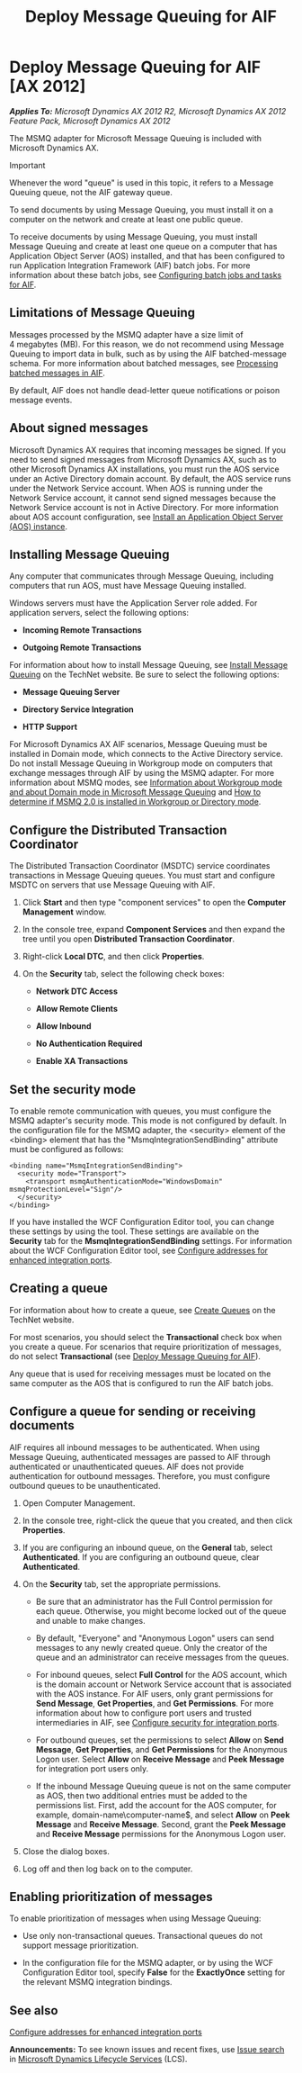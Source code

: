 ﻿---
title: Deploy Message Queuing for AIF
TOCTitle: Deploy Message Queuing for AIF
ms:assetid: 1e5a2329-3f18-40cc-ad10-3d2f1530f6c7
ms:mtpsurl: https://technet.microsoft.com/en-us/library/Aa834340(v=AX.60)
ms:contentKeyID: 36687857
ms.date: 03/26/2014
mtps_version: v=AX.60
---

# Deploy Message Queuing for AIF [AX 2012]


_**Applies To:** Microsoft Dynamics AX 2012 R2, Microsoft Dynamics AX 2012 Feature Pack, Microsoft Dynamics AX 2012_

The MSMQ adapter for Microsoft Message Queuing is included with Microsoft Dynamics AX.


> [!IMPORTANT]
> <P>Whenever the word "queue" is used in this topic, it refers to a Message Queuing queue, not the AIF gateway queue.</P>



To send documents by using Message Queuing, you must install it on a computer on the network and create at least one public queue.

To receive documents by using Message Queuing, you must install Message Queuing and create at least one queue on a computer that has Application Object Server (AOS) installed, and that has been configured to run Application Integration Framework (AIF) batch jobs. For more information about these batch jobs, see [Configuring batch jobs and tasks for AIF](configuring-batch-jobs-and-tasks-for-aif.md).

## Limitations of Message Queuing

Messages processed by the MSMQ adapter have a size limit of 4 megabytes (MB). For this reason, we do not recommend using Message Queuing to import data in bulk, such as by using the AIF batched-message schema. For more information about batched messages, see [Processing batched messages in AIF](processing-batched-messages-in-aif.md).

By default, AIF does not handle dead-letter queue notifications or poison message events.

## About signed messages

Microsoft Dynamics AX requires that incoming messages be signed. If you need to send signed messages from Microsoft Dynamics AX, such as to other Microsoft Dynamics AX installations, you must run the AOS service under an Active Directory domain account. By default, the AOS service runs under the Network Service account. When AOS is running under the Network Service account, it cannot send signed messages because the Network Service account is not in Active Directory. For more information about AOS account configuration, see [Install an Application Object Server (AOS) instance](install-an-application-object-server-aos-instance.md).

## Installing Message Queuing

Any computer that communicates through Message Queuing, including computers that run AOS, must have Message Queuing installed.

Windows servers must have the Application Server role added. For application servers, select the following options:

  - **Incoming Remote Transactions**

  - **Outgoing Remote Transactions**

For information about how to install Message Queuing, see [Install Message Queuing](http://go.microsoft.com/fwlink/?linkid=223865) on the TechNet website. Be sure to select the following options:

  - **Message Queuing Server**

  - **Directory Service Integration**

  - **HTTP Support**

For Microsoft Dynamics AX AIF scenarios, Message Queuing must be installed in Domain mode, which connects to the Active Directory service. Do not install Message Queuing in Workgroup mode on computers that exchange messages through AIF by using the MSMQ adapter. For more information about MSMQ modes, see [Information about Workgroup mode and about Domain mode in Microsoft Message Queuing](http://go.microsoft.com/fwlink/?linkid=223873) and [How to determine if MSMQ 2.0 is installed in Workgroup or Directory mode](http://go.microsoft.com/fwlink/?linkid=223874).

## Configure the Distributed Transaction Coordinator

The Distributed Transaction Coordinator (MSDTC) service coordinates transactions in Message Queuing queues. You must start and configure MSDTC on servers that use Message Queuing with AIF.

1.  Click **Start** and then type "component services" to open the **Computer Management** window.

2.  In the console tree, expand **Component Services** and then expand the tree until you open **Distributed Transaction Coordinator**.

3.  Right-click **Local DTC**, and then click **Properties**.

4.  On the **Security** tab, select the following check boxes:
    
      - **Network DTC Access**
    
      - **Allow Remote Clients**
    
      - **Allow Inbound**
    
      - **No Authentication Required**
    
      - **Enable XA Transactions**

## Set the security mode

To enable remote communication with queues, you must configure the MSMQ adapter's security mode. This mode is not configured by default. In the configuration file for the MSMQ adapter, the \<security\> element of the \<binding\> element that has the "MsmqIntegrationSendBinding" attribute must be configured as follows:

    <binding name="MsmqIntegrationSendBinding">
      <security mode="Transport">
        <transport msmqAuthenticationMode="WindowsDomain" msmqProtectionLevel="Sign"/>
      </security>
    </binding>

If you have installed the WCF Configuration Editor tool, you can change these settings by using the tool. These settings are available on the **Security** tab for the **MsmqIntegrationSendBinding** settings. For information about the WCF Configuration Editor tool, see [Configure addresses for enhanced integration ports](configure-addresses-for-enhanced-integration-ports.md).

## Creating a queue

For information about how to create a queue, see [Create Queues](http://go.microsoft.com/fwlink/?linkid=223867) on the TechNet website.

For most scenarios, you should select the **Transactional** check box when you create a queue. For scenarios that require prioritization of messages, do not select **Transactional** (see [Deploy Message Queuing for AIF](deploy-message-queuing-for-aif.md)).

Any queue that is used for receiving messages must be located on the same computer as the AOS that is configured to run the AIF batch jobs.

## Configure a queue for sending or receiving documents

AIF requires all inbound messages to be authenticated. When using Message Queuing, authenticated messages are passed to AIF through authenticated or unauthenticated queues. AIF does not provide authentication for outbound messages. Therefore, you must configure outbound queues to be unauthenticated.

1.  Open Computer Management.

2.  In the console tree, right-click the queue that you created, and then click **Properties**.

3.  If you are configuring an inbound queue, on the **General** tab, select **Authenticated**. If you are configuring an outbound queue, clear **Authenticated**.

4.  On the **Security** tab, set the appropriate permissions.
    
      - Be sure that an administrator has the Full Control permission for each queue. Otherwise, you might become locked out of the queue and unable to make changes.
    
      - By default, "Everyone" and "Anonymous Logon" users can send messages to any newly created queue. Only the creator of the queue and an administrator can receive messages from the queues.
    
      - For inbound queues, select **Full Control** for the AOS account, which is the domain account or Network Service account that is associated with the AOS instance. For AIF users, only grant permissions for **Send Message**, **Get Properties**, and **Get Permissions**. For more information about how to configure port users and trusted intermediaries in AIF, see [Configure security for integration ports](configure-security-for-integration-ports.md).
    
      - For outbound queues, set the permissions to select **Allow** on **Send Message**, **Get Properties**, and **Get Permissions** for the Anonymous Logon user. Select **Allow** on **Receive Message** and **Peek Message** for integration port users only.
    
      - If the inbound Message Queuing queue is not on the same computer as AOS, then two additional entries must be added to the permissions list. First, add the account for the AOS computer, for example, domain-name\\computer-name$, and select **Allow** on **Peek Message** and **Receive Message**. Second, grant the **Peek Message** and **Receive Message** permissions for the Anonymous Logon user.

5.  Close the dialog boxes.

6.  Log off and then log back on to the computer.

## Enabling prioritization of messages

To enable prioritization of messages when using Message Queuing:

  - Use only non-transactional queues. Transactional queues do not support message prioritization.

  - In the configuration file for the MSMQ adapter, or by using the WCF Configuration Editor tool, specify **False** for the **ExactlyOnce** setting for the relevant MSMQ integration bindings.

## See also

[Configure addresses for enhanced integration ports](configure-addresses-for-enhanced-integration-ports.md)

  
**Announcements:** To see known issues and recent fixes, use [Issue search](http://go.microsoft.com/fwlink/?linkid=389258) in [Microsoft Dynamics Lifecycle Services](http://go.microsoft.com/fwlink/?linkid=306505) (LCS).

